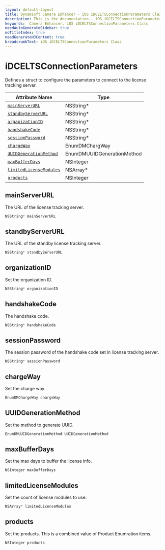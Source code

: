 ```yaml
---
layout: default-layout
title: Dynamsoft Camera Enhancer - iOS iDCELTSConnectionParameters Class
description: This is the documentation - iOS iDCELTSConnectionParameters Class page of Dynamsoft Camera Enhancer.
keywords:  Camera Enhancer, iOS iDCELTSConnectionParameters Class
needAutoGenerateSidebar: true
noTitleIndex: true
needGenerateH3Content: true
breadcrumbText: iOS iDCELTSConnectionParameters Class
---
```


# iDCELTSConnectionParameters

Defines a struct to configure the parameters to connect to the license tracking server.

| Attribute Name | Type |
|------|------|
| [`mainServerURL`](#mainserverurl) | NSString* |
| [`standbyServerURL`](#standbyserverurl) | NSString* |
| [`organizationID`](#organizationid) | NSString* |
| [`handshakeCode`](#handshakecode) | NSString* |
| [`sessionPassword`](#sessionpassword) | NSString* |
| [`chargeWay`](#chargeway) | EnumDMChargWay |
| [`UUIDGenerationMethod`](#uuidgenerationmethod) | EnumDMUUIDGenerationMethod |
| [`maxBufferDays`](#maxbufferdays) | NSInteger |
| [`limitedLicenseModules`](#limitedlicensemodules) | NSArray* |
| [`products`](#products) | NSInteger |

## mainServerURL

The URL of the license tracking server.

```objectivec
NSString* mainServerURL
```

## standbyServerURL

The URL of the standby license tracking server.

```objectivec
NSString* standbyServerURL
```

## organizationID

Set the organization ID.

```objectivec
NSString* organizationID
```

## handshakeCode

The handshake code.

```objectivec
NSString* handshakeCode
```

## sessionPassword

The session password of the handshake code set in license tracking server.

```objectivec
NSString* sessionPassword
```

## chargeWay

Set the charge way.

```objectivec
EnumDMChargeWay chargeWay
```

## UUIDGenerationMethod

Set the method to generate UUID.

```objectivec
EnumDMUUIDGenerationMethod UUIDGenerationMethod
```

## maxBufferDays

Set the max days to buffer the license info.

```objectivec
NSInteger maxBufferDays
```

## limitedLicenseModules

Set the count of license modules to use.

```objectivec
NSArray* limitedLicenseModules
```

## products

Set the products. This is a combined value of Product Enumration items.

```objectivec
NSInteger products
```
